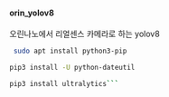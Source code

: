#### orin_yolov8
오린나노에서 리얼센스 카메라로 하는 yolov8

``` bash
 sudo apt install python3-pip
```
``` bash
pip3 install -U python-dateutil
```
``` bash
pip3 install ultralytics```
